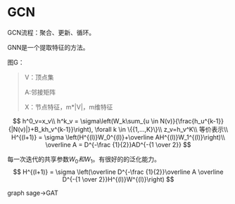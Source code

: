 # GCN

GCN流程：聚合、更新、循环。

GNN是一个提取特征的方法。

图G：

> V：顶点集
>
> A:邻接矩阵
>
> X：节点特征，m*|V|，m维特征

$$
h^0_v=x_v\\
h^k_v = \sigma\left(W_k\sum_{u \in N(v)}{\frac{h_u^{k-1}}{|N(v)|}+B_kh_v^{k-1}}\right),  \forall k \in \{{1,...,K}\}\\
z_v=h_v^K\\
等价表示\\
H^{(l+1)} = \sigma \left(H^{(l)}W_0^{(l)}+\overline AH^{(l)}W_1^{(l)}\right)\\
\overline A = D^{-\frac {1}{2}}AD^{-{1 \over 2}}
$$

每一次迭代的共享参数$W_0和W_1$。有很好的的泛化能力。
$$
H^{(l+1)} = \sigma \left(\overline D^{-\frac {1}{2}}\overline A \overline D^{-{1 \over 2}}H^{(l)}W^{(l)}\right)
$$


graph sage->GAT

